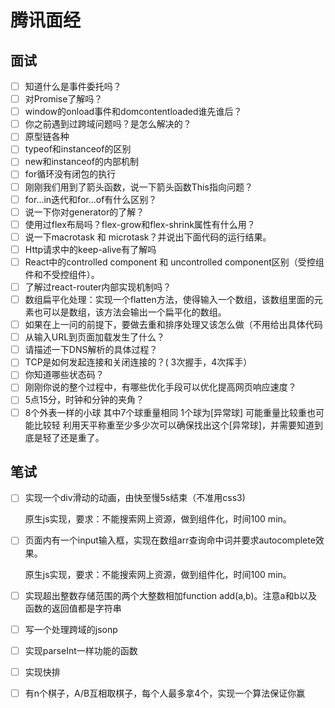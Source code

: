 # 腾讯面经

## 面试

* [ ] 知道什么是事件委托吗？
* [ ] 对Promise了解吗？
* [ ] window的onload事件和domcontentloaded谁先谁后？
* [ ] 你之前遇到过跨域问题吗？是怎么解决的？
* [ ] 原型链各种
* [ ] typeof和instanceof的区别
* [ ] new和instanceof的内部机制
* [ ] for循环没有闭包的执行
* [ ] 刚刚我们用到了箭头函数，说一下箭头函数This指向问题？
* [ ] for...in迭代和for...of有什么区别？
* [ ] 说一下你对generator的了解？
* [ ] 使用过flex布局吗？flex-grow和flex-shrink属性有什么用？
* [ ] 说一下macrotask 和 microtask？并说出下面代码的运行结果。
* [ ] Http请求中的keep-alive有了解吗
* [ ] React中的controlled component 和 uncontrolled component区别（受控组件和不受控组件）。
* [ ] 了解过react-router内部实现机制吗？
* [ ] 数组扁平化处理：实现一个flatten方法，使得输入一个数组，该数组里面的元素也可以是数组，该方法会输出一个扁平化的数组。
* [ ] 如果在上一问的前提下，要做去重和排序处理又该怎么做（不用给出具体代码
* [ ] 从输入URL到页面加载发生了什么？
* [ ] 请描述一下DNS解析的具体过程？
* [ ] TCP是如何发起连接和关闭连接的？( 3次握手，4次挥手）
* [ ] 你知道哪些状态码？
* [ ] 刚刚你说的整个过程中，有哪些优化手段可以优化提高网页响应速度？
* [ ] 5点15分，时钟和分钟的夹角？
* [ ] 8个外表一样的小球 其中7个球重量相同 1个球为\[异常球] 可能重量比较重也可能比较轻 利用天平称重至少多少次可以确保找出这个\[异常球]，并需要知道到底是轻了还是重了。

## 笔试

*   [ ] 实现一个div滑动的动画，由快至慢5s结束（不准用css3)

    原生js实现，要求：不能搜索网上资源，做到组件化，时间100 min。
*   [ ] 页面内有一个input输入框，实现在数组arr查询命中词并要求autocomplete效果。

    原生js实现，要求：不能搜索网上资源，做到组件化，时间100 min。
* [ ] 实现超出整数存储范围的两个大整数相加function add(a,b)。注意a和b以及函数的返回值都是字符串
* [ ] 写一个处理跨域的jsonp
* [ ] 实现parseInt一样功能的函数
* [ ] 实现快排
* [ ] 有n个棋子，A/B互相取棋子，每个人最多拿4个，实现一个算法保证你赢


